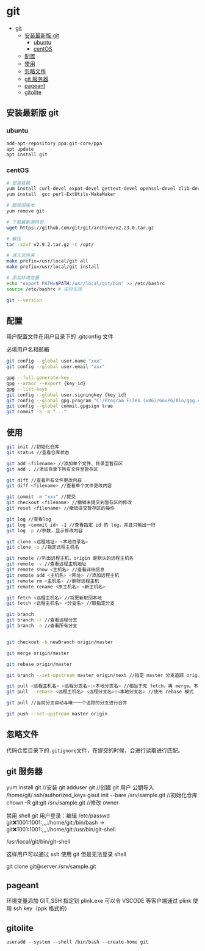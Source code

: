# git

- [git](#git)
  - [安装最新版 git](#安装最新版-git)
    - [ubuntu](#ubuntu)
    - [centOS](#centos)
  - [配置](#配置)
  - [使用](#使用)
  - [忽略文件](#忽略文件)
  - [git 服务器](#git-服务器)
  - [pageant](#pageant)
  - [gitolite](#gitolite)

## 安装最新版 git

### ubuntu

```bash
add-apt-repository ppa:git-core/ppa
apt update
apt install git
```

### centOS

```bash
# 安装依赖
yum install curl-devel expat-devel gettext-devel openssl-devel zlib-devel
yum install  gcc perl-ExtUtils-MakeMaker

# 删除旧版本
yum remove git

# 下载最新源码包
wget https://github.com/git/git/archive/v2.23.0.tar.gz

# 解压
tar -xzvf v2.9.2.tar.gz -C /opt/

# 进入文件夹
make prefix=/usr/local/git all
make prefix=/usr/local/git install

# 添加环境变量
echo "export PATH=$PATH:/usr/local/git/bin" >> /etc/bashrc
source /etc/bashrc # 实时生效

git --version
```

## 配置

用户配置文件在用户目录下的 .gitconfig 文件

必填用户名和邮箱

```bash
git config --global user.name "xxx"
git config --global user.email "xxx"
```

```bash
gpg --full-generate-key
gpg --armor --export {key_id}
gpg --list-keys
git config --global user.signingkey {key_id}
git config --global gpg.program "C:/Program Files (x86)/GnuPG/bin/gpg.exe"
git config --global commit.gpgsign true
git commit -S -m "..."
```

## 使用

```bash
git init //初始化仓库
git status //查看仓库状态

git add <filename> //添加单个文件、目录至暂存区
git add . //添加目录下所有文件至暂存区

git diff //查看所有文件更改内容
git diff <filename> //查看单个文件更改内容

git commit -m "xxx" //提交
git checkout <filename> //撤销未提交到暂存区的修改
git reset <filename> //撤销提交暂存区的操作

git log //查看log
git log <commit id> -1 //查看指定 id 的 log，并且只输出一行
git log -p //参数，显示修改内容

git clone <远程地址> <本地目录名>
git clone -o //指定远程主机名

git remote //列出远程主机，origin 是默认的远程主机名
git remote -v //查看远程主机地址
git remote show <主机名> //查看详细信息
git remote add <主机名> <网址> //添加远程主机
git remote rm <主机名> //删除远程主机
git remote rename <原主机名> <新主机名>

git fetch <远程主机名> //将更新取回本地
git fetch <远程主机名> <分支名> //取指定分支

git branch
git branch -r //查看远程分支
git branch -a //查看所有分支


git checkout -b newBranch origin/master

git merge origin/master

git rebase origin/master

git branch --set-upstream master origin/next //指定 master 分支追踪 origin/master 分支

git pull <远程主机名> <远程分支名>:<本地分支名> //相当于先 fetch，再 merge。本地分支为当前分支，可以省略。如果当前分支与远程分支存在追踪关系，可以省略远程分支名。如果当前分支只有一个追踪分支，那么主机名也可以省略。
git pull --rebase <远程主机名> <远程分支名>:<本地分支名> //使用 rebase 模式

git pull //当前分支自动与唯一一个追踪的分支进行合并

git push --set-upstream master origin

```

## 忽略文件

代码仓库目录下的`.gitignore`文件，在提交的时候，会进行读取进行匹配。

## git 服务器

yum install git //安装 git
adduser git //创建 git 用户
公钥导入 /home/git/.ssh/authorized_keys
gisut init --bare /srv/sample.git //初始化仓库
chown -R git:git /srv/sample.git //修改 owner

禁用 shell git 用户登录：编辑 /etc/passwd
git:x:1001:1001:,,,:/home/git:/bin/bash -> git:x:1001:1001:,,,:/home/git:/usr/bin/git-shell

/usr/local/git/bin/git-shell

这样用户可以通过 ssh 使用 git 但是无法登录 shell

git clone git@server:/srv/sample.git

## pageant

环境变量添加 GIT_SSH 指定到 plink.exe
可以令 VSCODE 等客户端通过 plink 使用 ssh key（ppk 格式的）

## gitolite

`useradd --system --shell /bin/bash --create-home git`
